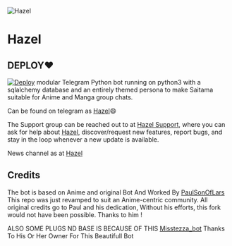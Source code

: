 ![Hazel](https://telegra.ph/file/dff66a8c701262470614f.jpg)
# Hazel


## DEPLOY❤

  [![Deploy](https://www.herokucdn.com/deploy/button.svg)](https://heroku.com/deploy?template=https://github.com/hazelprobot/Hazel.git)
 modular Telegram Python bot running on python3 with a sqlalchemy database and an entirely themed persona to make Saitama suitable for Anime and Manga group chats. 

Can be found on telegram as [Hazel](https://t.me/Misstezza_bot)😄


The Support group can be reached out to at [Hazel Support](https://t.me/HazelSupport), where you can ask for help about [Hazel](https://t.me/Miss_HazelBot), discover/request new features, report bugs, and stay in the loop whenever a new update is available. 

News channel as at [Hazel](https://t.me/HazelSupport) 



## Credits
The bot is based on Anime and original Bot And Worked By  [PaulSonOfLars](https://github.com/PaulSonOfLars)
This repo was just revamped to suit an Anime-centric community. All original credits go to Paul and his dedication, Without his efforts, this fork would not have been possible. Thanks to him !

ALSO SOME PLUGS ND BASE IS BECAUSE OF THIS [Misstezza_bot](https://github.com/kidiloskahyper45/tezzKid_bot) 
Thanks To His Or Her Owner For This Beautifull Bot
